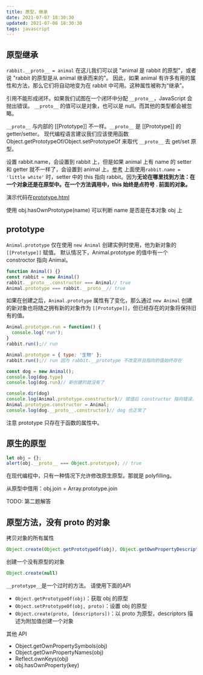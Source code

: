 ```yaml
---
title: 原型，继承
date: 2021-07-07 18:30:30
updated: 2021-07-08 18:30:30
tags: javascript
---
```


## 原型继承
`rabbit.__proto__ = animal`
在这儿我们可以说 "animal 是 rabbit 的原型"，或者说 "rabbit 的原型是从 animal 继承而来的"。
因此，如果 animal 有许多有用的属性和方法，那么它们将自动地变为在 rabbit 中可用。这种属性被称为“继承”。

引用不能形成闭环。如果我们试图在一个闭环中分配 `__proto__`，JavaScript 会抛出错误。
`__proto__` 的值可以是对象，也可以是 null。而其他的类型都会被忽略。

`__proto__` 与内部的 [[Prototype]] 不一样。`__proto__` 是 [[Prototype]] 的 getter/setter。
现代编程语言建议我们应该使用函数 Object.getPrototypeOf/Object.setPrototypeOf 来取代 `__proto__` 去 get/set 原型。

设置 rabbit.name，会设置到 rabbit 上，但是如果 animal 上有 name 的 setter 和 getter 就不一样了，会设置到 animal 上。[参考](https://zh.javascript.info/prototype-inheritance#xie-ru-bu-shi-yong-yuan-xing)
上面使用`rabbit.name = 'little white'` 时，setter 中的 this 指向 rabbit。因为**无论在哪里找到方法：在一个对象还是在原型中。在一个方法调用中，this 始终是点符号 . 前面的对象。**

演示代码在[prototype.html](./prototype.html)

使用 obj.hasOwnPrototype(name) 可以判断 name 是否是在本对象 obj 上

## prototype
`Animal.prototype` 仅在使用 `new Animal` 创建实例时使用，他为新对象的 `[[Prototype]]` 赋值。
默认情况下，Animal.prototype 的值中有一个 constroctor 指向 Animal。

```js
function Animal() {}
const rabbit = new Animal()
rabbit.__proto__.constructor === Animal// true
Animal.prototype === rabbit.__proto__// true
```
如果在创建之后，`Animal.prototype` 属性有了变化，那么通过 `new Animal` 创建的新对象也将随之拥有新的对象作为 `[[Prototype]]`，但已经存在的对象将保持旧有的值。

```js
Animal.prototype.run = function() {
  console.log('run');
}
rabbit.run();// run

Animal.prototype = { type: '生物' };
rabbit.run();// run 因为 rabbit.__prototype 不改变并且指向的值始终存在

const dog = new Animal();
console.log(dog.type)
console.log(dog.run)// 新创建的就没有了

console.dir(dog)
console.log(Animal.prototype.constructor)// 赋值后 constructor 指向错误，需要重新绑定
Animal.prototype.constructor = Animal;
console.log(dog.__proto__.constructor)// dog 也正常了
```
注意 prototype 只存在于函数的属性中。


## 原生的原型
```js
let obj = {};
alert(obj.__proto__ === Object.prototype); // true
```

在现代编程中，只有一种情况下允许修改原生原型。那就是 polyfilling。

从原型中借用：obj.join = Array.prototype.join

TODO: 第二题解答

## 原型方法，没有 __proto__ 的对象


拷贝对象的所有属性
```js
Object.create(Object.getPrototypeOf(obj), Object.getOwnPropertyDescriptors(obj)
```

创建一个没有原型的对象
```js
Object.create(null)
```

`__prototype__`是一个过时的方法。
请使用下面的API

- `Object.getPrototypeOf(obj)`：获取 obj 的原型
- `Object.setPrototypeOf(obj, proto)`：设置 obj 的原型
- `Object.create(proto, [descriptors])`：以 proto 为原型，descriptors 描述为附加值创建一个对象

其他 API
- Object.getOwnPropertySymbols(obj)
- Object.getOwnPropertyNames(obj)
- Reflect.ownKeys(obj)
- obj.hasOwnProperty(key)
